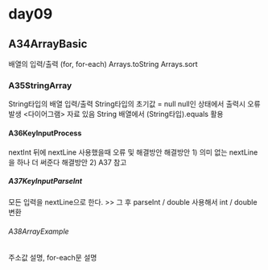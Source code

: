# day09

## A34ArrayBasic
배열의 입력/출력	(for, for-each)
Arrays.toString
Arrays.sort

### A35StringArray
String타입의 배열 입력/출력
String타입의 초기값 = null
null인 상태에서 출력시 오류 발생
<다이어그램> 자료 있음
String 배열에서 (String타입).equals 활용

#### A36KeyInputProcess
nextInt 뒤에 nextLine 사용했을때 오류 및 해결방안
해결방안 1) 의미 없는 nextLine을 하나 더 써준다
해결방안 2) A37 참고

##### A37KeyInputParseInt
모든 입력을 nextLine으로 한다. >> 그 후 parseInt / double 사용해서 int / double 변환

###### A38ArrayExample
주소값 설명, for-each문 설명
